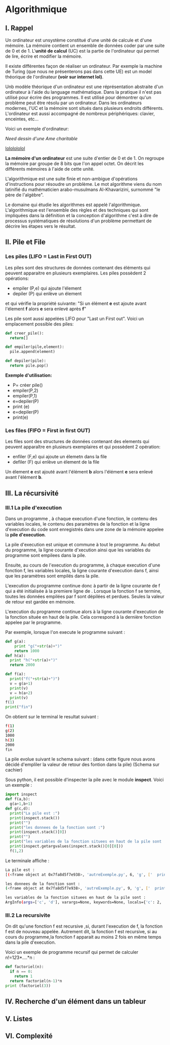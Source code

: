 # Algorithmique

## I. Rappel

Un ordinateur est unsystème constitué d'une unité de calcule et d'une mémoire. La mémoire contient un ensemble de données coder par une suite de 0 et de 1.
L'**unité de calcul** (UC) est la partie de l'ordinateur qui permet de lire, écrire et modifier la mémoire.

Il existe différentes façon de réaliser un ordinateur. Par exemple la machine de Turing (que nous ne présenterons pas dans cette UE) est un model théorique de l'ordinateur **(voir sur internet lol)**.

Unb modèle théorique d'un ordinateur est une réprésentation abstraite d'un ordinateur à l'aide du language mathématique. Dans la pratique il n'est pas utilisé pour écrire des programmes. Il est utilisé pour démontrer qu'un problème peut être résolu par un ordinateur. Dans les ordinateurs modernes, l'UC et la mémoire sont situés dans plusieurs endroits différents. L'ordinateur est aussi accompagné de nombreux périphériques: clavier, enceintes, etc...

Voici un exemple d'ordinateur:

*Need dessin d'une Ame charitable*

[lololololol](http://www.st.com/content/ccc/resource/technical/document/datasheet/55/53/3e/86/29/61/41/d9/DM00039193.pdf/files/DM00039193.pdf/jcr:content/translations/en.DM00039193.pdf
)

**La mémoire d'un ordinateur** est une suite d'entier de 0 et de 1. On regroupe la mémoire par groupe de 8 bits que l'on appel octet. On décrit les différents mémoires à l'aide de cette unité.

L'algorithmique est une suite finie et non-ambigue d'opérations d'instructions pour résoudre un problème. Le mot algorithme viens du nom latinifié du mathématicien arabo-musulmans Al-Khavarizini, surnommé "le père de l'algèbre".

Le domaine qui étudie les algorithmes est appelé l'algorithmique. L'algorithmique est l'ensemble des règles et des techniques qui sont impliquées dans la définition et la conception d'algorithme c'est à dire de processus systématiques de résolutions d'un problème permettant de décrire les étapes vers le résultat.

## II. Pile et File

### Les piles (LIFO = Last in First OUT)


Les piles sont des structures de données contenant des éléments qui peuvent apparaitre en plusieurs exemplaires.
Les piles possèdent 2 opérations:

- empiler (P,e) qui ajoute l'élement
- depiler (P) qui enlève un élement

et qui vérifie la propriété suivante:
"Si un élément **e** est ajoute avant l'élement **f** alors **e** sera enlevé après **f**"

Les pile sont aussi appelées LIFO pour "Last un First out". Voici un emplacement possible des piles:
```python
def creer_pile():
  return[]

def empiler(pile,element):
  pile.append(element)

def depiler(pile):
  return pile.pop()
```

**Exemple d'utilisation:**
- P= créer pile()
- empiler(P,2)
- empiler(P,1)
- e=depiler(P)
- print (e)
- e=depiler(P)
- print(e)

### Les files (FIFO = First in first OUT)

Les files sont des structures de données contenant des elements qui peuvent apparaître en plusieurs exemplaires et qui possèdent 2 opération:
- enfiler (F,e) qui ajoute un élemetn dans la file
- defiler (F) qui enlève un élement de la file

Un élement **e** est ajouté avant l'élément **b** alors l'élément **e** sera enlevé avant l'élément **b**.

## III. La récursivité

### III.1 La pile d'execution

Dans un programme , à chaque execution d'une fonction, le contenu des variables locales, le contenu des paramètres de la fonction et la ligne d'execution du code sont enregistrés dans une zone de la mémoire appelee la **pile d'execution**.

La pile d'execution est unique et commune à tout le programme. Au debut du programme, la ligne courante d'xecution ainsi que les variables du programme sont empilees dans la pile.

Ensuite, au cours de l'execution du programme, à chaque execution d'une fonction f, les variables locales, la ligne courante d'execution dans f, ainsi que les paramètres sont empilés dans la pile.

L'execution du programme continue donc à partir de la ligne courante de f qui a été initialisée à la premiere ligne de . Lorsque la fonction f se termine, toutes les données empilées par f sont dépilées et perdues. Seules la valeur de retour est gardée en mémoire.

L'execution du programme continue alors à la ligne courante d'execution de la fonction située en haut de la pile. Cela correspond à la dernière fonction appelee par le programme.

Par exemple, lorsque l'on execute le programme suivant :

```py
def g(a):
    print "g("+str(a)+")"
    return 1000
def h(a):
  print "h("+str(a)+")"
  return 2000

def f(a):
  print("f("+str(a)+")")
  v = g(a+1)
  print(v)
  v = h(a+2)
  print(v)
f(1)
print("fin")
```
On obtient sur le terminal le resultat suivant :
```bash
f(1)
g(2)
1000
h(3)
2000
fin
```
La pile evolue suivant le schema suivant : (dans cette figure nous avons décidé d'empliler la valeur de retour des fontion dans la pile)
(Schema sur cachier)

Sous python, il est possible d'inspecter la pile avec le module **inspect**. Voici un exemple :

```py
import inspect
def f(a,b):
  g(a+1,b+1)
def g(c,d):
  print("La pile est :")
  print(inspect.stack())
  print("")
  print("les donnees de la fonction sont :")
  print(inspect.stack()[0])
  print("")
  print("les variables de la fonction situees en haut de la pile sont :")
  print(inspect.getargvalues(inspect.stack()[0][0]))
  f(1,2)
```
Le terminale affiche :
```bash
La pile est :
[(<frame object at 0x7fa8d5f7e938>, 'autreExemple.py', 6, 'g', ['  print(inspect.stack())\n'], 0), (<frame object at 0x7fa8d5f803f0>, 'autreExemple.py', 3, 'f', ['  g(a+1,b+1)\n'], 0), (<frame object at 0x7fa8d60ee050>, 'autreExemple.py', 14, '<module>', ['f(1,2)\n'], 0)]

les donnees de la fonction sont :
(<frame object at 0x7fa8d5f7e938>, 'autreExemple.py', 9, 'g', ['  print(inspect.stack()[0])\n'], 0)

les variables de la fonction situees en haut de la pile sont :
ArgInfo(args=['c', 'd'], varargs=None, keywords=None, locals={'c': 2, 'd': 3})
```
### III.2 La recursivite
On dit qu'une fonction f est recursive ,si, durant l'execution de f, la fonction f est de nouveau appelée. Autrement dit, la fonction f est recursive, si au cours du programme,la fonction f apparait au moins 2 fois en même temps dans la pile d'execution.

Voici un exemple de programme recursif qui permet de calculer n!=1*2*3*....\*n :

```py
def factoriel(n):
  if n == 0:
    return 1
  return factoriel(n-1)*n
print (factoriel(3))
```


## IV. Recherche d'un élément dans un tableur
## V. Listes
## VI. Complexité
